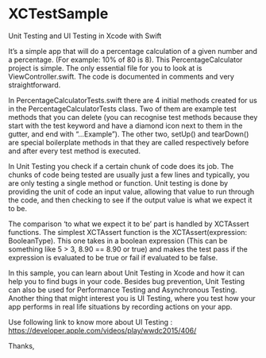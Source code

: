 # XCTestSample
Unit Testing and UI Testing in Xcode with Swift

It’s a simple app that will do a percentage calculation of a given number and a percentage. (For example: 10% of 80 is 8).
This PercentageCalculator project is simple. The only essential file for you to look at is ViewController.swift. The code is documented in comments and very straightforward.

In PercentageCalculatorTests.swift there are 4 initial methods created for us in the PercentageCalculatorTests class. Two of them are example test methods that you can delete (you can recognise test methods because they start with the test keyword and have a diamond icon next to them in the gutter, and end with “…Example”). The other two, setUp() and tearDown() are special boilerplate methods in that they are called respectively before and after every test method is executed.

In Unit Testing you check if a certain chunk of code does its job. The chunks of code being tested are usually just a few lines and typically, you are only testing a single method or function. Unit testing is done by providing the unit of code an input value, allowing that value to run through the code, and then checking to see if the output value is what we expect it to be.

The comparison ‘to what we expect it to be’ part is handled by XCTAssert functions. The simplest XCTAssert function is the XCTAssert(expression: BooleanType). This one takes in a boolean expression (This can be something like 5 > 3, 8.90 == 8.90 or true) and makes the test pass if the expression is evaluated to be true or fail if evaluated to be false.

In this sample, you can learn about Unit Testing in Xcode and how it can help you to find bugs in your code. Besides bug prevention, Unit Testing can also be used for Performance Testing and Asynchronous Testing. Another thing that might interest you is UI Testing, where you test how your app performs in real life situations by recording actions on your app.

Use following link to know more about UI Testing : https://developer.apple.com/videos/play/wwdc2015/406/

Thanks,
